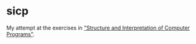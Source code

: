 # sicp

My attempt at the exercises in ["Structure and Interpretation of Computer Programs"](http://groups.csail.mit.edu/mac/classes/6.001/abelson-sussman-lectures/).
